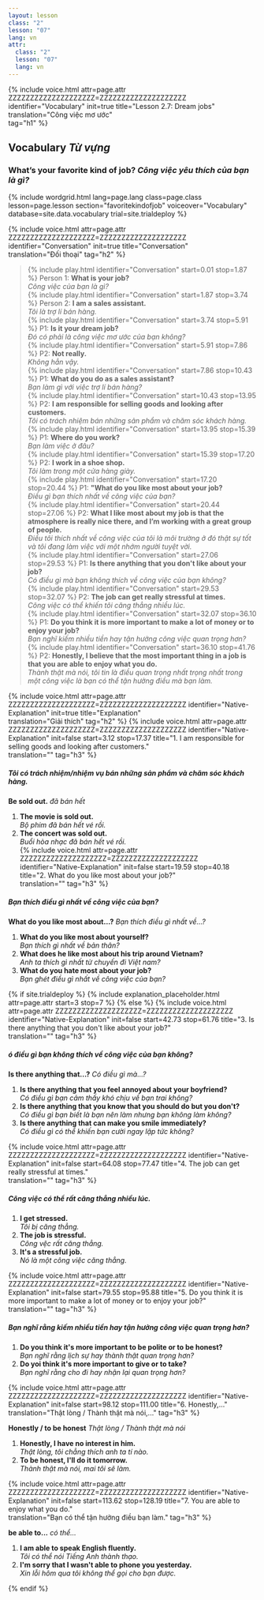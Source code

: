 ```yaml
---
layout: lesson
class: "2"
lesson: "07"
lang: vn
attr:
  class: "2"
  lesson: "07"
  lang: vn
---
```


{%  include voice.html attr=page.attr        ZZZZZZZZZZZZZZZZZZZZ=ZZZZZZZZZZZZZZZZZZZZ
	identifier="Vocabulary"  init=true
	title="Lesson 2.7: Dream jobs"  
	translation="Công việc mơ ước"      
    tag="h1" %}


## Vocabulary   *Từ vựng*

### What’s your favorite kind of job?   *Công việc yêu thích của bạn là gì?*

{% include wordgrid.html lang=page.lang
		class=page.class 
		lesson=page.lesson 
		section="favoritekindofjob"
		voiceover="Vocabulary"
		database=site.data.vocabulary 
		trial=site.trialdeploy %}


{%  include voice.html attr=page.attr    ZZZZZZZZZZZZZZZZZZZZ=ZZZZZZZZZZZZZZZZZZZZ
	identifier="Conversation"  init=true
	title="Conversation"        
	translation="Đối thoại"
    tag="h2" %}


> {% include play.html identifier="Conversation" start=0.01 stop=1.87 %} Person 1: **What is your job?**   
*Công việc của bạn là gì?*   
> {% include play.html identifier="Conversation" start=1.87 stop=3.74 %} Person 2: **I am a sales assistant.**    
*Tôi là trợ lí bán hàng.*   
> {% include play.html identifier="Conversation" start=3.74 stop=5.91 %} P1: **Is it your dream job?**   
*Đó có phải là công việc mơ ước của bạn không?*   
> {% include play.html identifier="Conversation" start=5.91 stop=7.86 %} P2: **Not really.**   
*Không hẳn vậy.*   
> {% include play.html identifier="Conversation" start=7.86 stop=10.43 %} P1: **What do you do as a sales assistant?**    
*Bạn làm gì với việc trợ lí bán hàng?*   
> {% include play.html identifier="Conversation" start=10.43 stop=13.95 %} P2: **I am responsible for selling goods and looking after customers.**    
*Tôi có trách nhiệm bán những sản phẩm và chăm sóc khách hàng.*    
> {% include play.html identifier="Conversation" start=13.95 stop=15.39 %} P1: **Where do you work?**   
*Bạn làm việc ở đâu?*  
> {% include play.html identifier="Conversation" start=15.39 stop=17.20 %} P2: **I work in a shoe shop.**   
*Tôi làm trong một cửa hàng giày.*    
> {% include play.html identifier="Conversation" start=17.20 stop=20.44 %} P1: **"What do you like most about your job?**  
*Điều gì bạn thích nhất về công việc của bạn?*    
> {% include play.html identifier="Conversation" start=20.44 stop=27.06 %} P2: **What I like most about my job is that the atmosphere is really nice there, and I’m working with a great group of people.**    
*Điều tôi thích nhất về công việc của tôi là môi trường ở đó thật sự tốt và tôi đang làm việc với một nhớm người tuyệt vời.*    
> {% include play.html identifier="Conversation" start=27.06 stop=29.53 %} P1: **Is there anything that you don't like about your job?**      
*Có điều gì mà bạn không thích về công việc của bạn không?*    
> {% include play.html identifier="Conversation" start=29.53 stop=32.07 %} P2: **The job can get really stressful at times.**    
*Công việc có thể khiến tôi căng thẳng nhiều lúc.*    
> {% include play.html identifier="Conversation" start=32.07 stop=36.10 %} P1: **Do you think it is more important to make a lot of money or to enjoy your job?**    
*Bạn nghĩ kiếm nhiều tiền hay tận hưởng công việc quan trọng hơn?*    
> {% include play.html identifier="Conversation" start=36.10 stop=41.76 %} P2: **Honestly, I believe that the most important thing in a job is that you are able to enjoy what you do.**    
*Thành thật mà nói, tôi tin là điều quan trọng nhất trọng nhất trong một công việc là bạn có thể tận hưởng điều mà bạn làm.*  

{%  include voice.html attr=page.attr    ZZZZZZZZZZZZZZZZZZZZ=ZZZZZZZZZZZZZZZZZZZZ
	identifier="Native-Explanation"  init=true
	title="Explanation"        
	translation="Giải thích"
    tag="h2" %}
{%  include voice.html attr=page.attr    ZZZZZZZZZZZZZZZZZZZZ=ZZZZZZZZZZZZZZZZZZZZ
	identifier="Native-Explanation"  init=false start=3.12 stop=17.37
	title="1. I am responsible for selling goods and looking after customers."        
	translation=""
    tag="h3" %}
##### *Tôi có trách nhiệm/nhiệm vụ bán những sản phẩm và chăm sóc khách hàng.*   
**Be sold out.**     *đã bán hết*

1. **The movie is sold out.**  
*Bộ phim đã bán hết vé rồi.*   
2. **The concert was sold out.**  
*Buổi hòa nhạc đã bán hết vé rồi.*   
{%  include voice.html attr=page.attr    ZZZZZZZZZZZZZZZZZZZZ=ZZZZZZZZZZZZZZZZZZZZ
	identifier="Native-Explanation"  init=false start=19.59 stop=40.18
	title="2. What do you like most about your job?"        
	translation=""
    tag="h3" %}
##### *Bạn thích điều gì nhất về công việc của bạn?*
**What do you like most about…?**     *Bạn thích điều gì nhất về...?*

1. **What do you like most about yourself?**  
*Bạn thích gì nhất về bản thân?*  
2. **What does he like most about his trip around Vietnam?**  
*Anh ta thích gì nhất từ chuyến đi Việt nam?*   
3. **What do you hate most about your job?**  
*Bạn ghét điều gì nhất về công việc của bạn?*   

{% if site.trialdeploy %}
	{% include explanation_placeholder.html  attr=page.attr     start=3 stop=7 %}
	{% else %}
{%  include voice.html attr=page.attr    ZZZZZZZZZZZZZZZZZZZZ=ZZZZZZZZZZZZZZZZZZZZ
	identifier="Native-Explanation"  init=false start=42.73 stop=61.76
	title="3. Is there anything that you don't like about your job?"        
	translation=""
    tag="h3" %}
##### *ó điều gì bạn không thích về công việc của bạn không?*
**Is there anything that…?**     *Có điều gì mà...?*

1. **Is there anything that you feel annoyed about your boyfriend?**  
*Có điều gì bạn cảm thấy khó chịu về bạn trai không?*   
2. **Is there anything that you know that you should do but you don't?**  
*Có điều gì bạn biết là bạn nên làm nhưng bạn không làm không?*   
3. **Is there anything that can make you smile immediately?**   
*Có điều gì có thể khiến bạn cười ngay lập tức không?*  

{%  include voice.html attr=page.attr    ZZZZZZZZZZZZZZZZZZZZ=ZZZZZZZZZZZZZZZZZZZZ
	identifier="Native-Explanation"  init=false start=64.08 stop=77.47
	title="4. The job can get really stressful at times."        
	translation=""
    tag="h3" %}
##### *Công việc có thể rất căng thẳng nhiều lúc.*
1. **I get stressed.**  
*Tôi bị căng thẳng.*  
2. **The job is stressful.**  
*Công vệc rất căng thẳng.*  
3. **It's a stressful job.**  
*Nó là một công việc căng thẳng.*

{%  include voice.html attr=page.attr    ZZZZZZZZZZZZZZZZZZZZ=ZZZZZZZZZZZZZZZZZZZZ
	identifier="Native-Explanation"  init=false start=79.55 stop=95.88
	title="5. Do you think it is more important to make a lot of money or to enjoy your job?"        
	translation=""
    tag="h3" %}
##### *Bạn nghĩ rằng kiếm nhiều tiền hay tận hưởng công việc quan trọng hơn?*
1. **Do you think it's more important to be polite or to be honest?**  
*Bạn nghĩ rằng lịch sự hay thành thật quan trọng hơn?*  
2. **Do yoi think it's more important to give or to take?**  
*Bạn nghĩ rằng cho đi hay nhận lại quan trọng hơn?* 

{%  include voice.html attr=page.attr    ZZZZZZZZZZZZZZZZZZZZ=ZZZZZZZZZZZZZZZZZZZZ
	identifier="Native-Explanation"  init=false start=98.12 stop=111.00 
	title="6. Honestly,..."        
	translation="Thật lòng / Thành thật mà nói,..."
    tag="h3" %}

**Honestly / to be honest**     *Thật lòng / Thành thật mà nói*

1. **Honestly, I have no interest in him.**  
*Thật lòng, tôi chẳng thích anh ta tí nào.*  
2. **To be honest, I'll do it tomorrow.**  
*Thành thật mà nói, mai tôi sẽ làm.*   

{%  include voice.html attr=page.attr    ZZZZZZZZZZZZZZZZZZZZ=ZZZZZZZZZZZZZZZZZZZZ
	identifier="Native-Explanation"  init=false start=113.62 stop=128.19 
	title="7. You are able to enjoy what you do."        
	translation="Bạn có thể tận hưởng điều bạn làm."
    tag="h3" %}

**be able to...**     *có thể...*  

1. **I am able to speak English fluently.**  
*Tôi có thể nói Tiếng Anh thành thạo.*  
2. **I'm sorry that I wasn't able to phone you yesterday.**   
*Xin lỗi hôm qua tôi không thể gọi cho bạn được.*  


{% endif %}